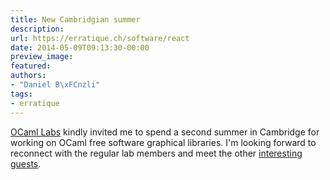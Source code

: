 ```yaml
---
title: New Cambridgian summer
description:
url: https://erratique.ch/software/react
date: 2014-05-09T09:13:30-00:00
preview_image:
featured:
authors:
- "Daniel B\xFCnzli"
tags:
- erratique
---
```


<p><a href="http://ocamllabs.io">OCaml Labs</a> kindly invited me to spend a second summer in Cambridge for working on OCaml free software graphical libraries. I'm looking forward to reconnect with the regular lab members and meet the other <a href="http://openmirage.org/blog/welcome-to-our-summer-hackers">interesting guests</a>.</p>
